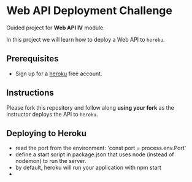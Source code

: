 # Web API Deployment Challenge

Guided project for **Web API IV** module.

In this project we will learn how to deploy a Web API to `heroku`.

## Prerequisites

- Sign up for a [heroku](https://www.heroku.com/) free account.

## Instructions

Please fork this repository and follow along **using your fork** as the instructor deploys the API to `heroku`.

## Deploying to Heroku

- read the port from the environment: 'const port = process.env.Port'
- define a start script in package.json that uses node (instead of nodemon) to run the server.
- by default, heroku will run your application with npm start
-